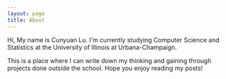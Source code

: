 ```yaml
---
layout: page
title: About
---
```

Hi, My name is Cunyuan Lu. I'm currently studying Computer Science and Statistics at the University of Illinois at Urbana-Champaign.  

This is a place where I can write down my thinking and gaining through projects done outside the school. Hope you enjoy reading my posts!
